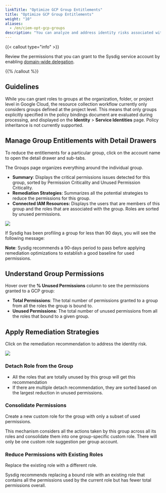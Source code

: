 ```yaml
---
linkTitle: "Optimize GCP Group Entitlements"
title: "Optimize GCP Group Entitlements"
weight: "10"
aliases:
  - /en/ciem-opt-gcp-groups
description: "You can analyze and address identity risks associated with GCP groups and their permissions by using the detailed drawers. Simply click on individual rows on the Groups page to open the detailed drawer for further analysis."
---
```


{{< callout type="info" >}}

 Review the permissions that you can grant to the Sysdig service account by enabling [domain-wide delegation](/en/gcp-domain-wide-delegation).

{{% /callout %}}

## Guidelines

While you can grant roles to groups at the organization, folder, or project level in Google Cloud, the resource collection workflow currently only considers groups defined at the project level. This means that only groups explicitly specified in the policy bindings document are evaluated during processing, and displayed on the **Identity** > **Service Identities** page. Policy inheritance is not currently supported.

## Manage Group Entitlements with Detail Drawers

To reduce the entitlements for a particular group, click on the account name to open the detail drawer and sub-tabs.

The Groups page organizes everything around the individual group.

- **Summary**: Displays the critical permissions issues detected for this group, sorted by Permission Criticality and Unused Permission Criticality.
- **Remediation Strategies**: Summarizes all the potential strategies to reduce the permissions for this group.
- **Connected IAM Resources:** Displays the users that are members of this group and the roles that are associated with the group. Roles are sorted by unused permissions.

![](/image/gcp-drawer-group.png)

If Sysdig has been profiling a group for less than 90 days, you will see the following message:

**Note**: Sysdig recommends a 90-days period to pass before applying remediation optimizations to establish a good baseline for used permissions.

## Understand Group Permissions

Hover over the **% Unused Permissions** column to see the permissions granted to a GCP group:

- **Total Permissions**: The total number of permissions granted to a group from all the roles the group is bound to.
- **Unused Permissions**:  The total number of unused permissions from all the roles that bound to a given group.

## Apply Remediation Strategies 

Click on the remediation recommendation to address the identity risk. 

<div style="max-width: 60%">
   <img src="/image/gcp-remedy-group.png" />
 </div>

### Detach Role from the Group

- All the roles that are totally unused by this group will get this recommendation
- If there are multiple detach recommendation, they are sorted based on the largest reduction in unused permissions.

### Consolidate Permissions

Create a new custom role for the group  with only a subset of  used permissions.

This mechanism considers all the actions taken by this group across all its roles and consolidate them into one group-specific custom role. There will only be one custom role suggestion per group account.

### Reduce Permissions with Existing Roles

Replace the existing role with a different role.

Sysdig recommends replacing a bound role with an existing role that contains all the permissions used by the current role but has fewer total permissions overall.



